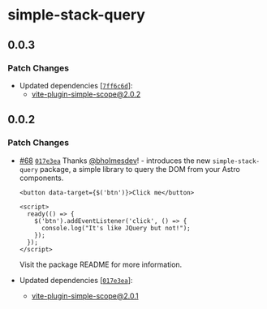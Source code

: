 # simple-stack-query

## 0.0.3

### Patch Changes

- Updated dependencies [[`7ff6c6d`](https://github.com/bholmesdev/simple-stack/commit/7ff6c6dc2f1aae9b26f574ec93aef1cc8014495b)]:
  - vite-plugin-simple-scope@2.0.2

## 0.0.2

### Patch Changes

- [#68](https://github.com/bholmesdev/simple-stack/pull/68) [`017e3ea`](https://github.com/bholmesdev/simple-stack/commit/017e3ea9de946148b7c02ae1b63e360ef45e9a99) Thanks [@bholmesdev](https://github.com/bholmesdev)! - introduces the new `simple-stack-query` package, a simple library to query the DOM from your Astro components.

  ```astro
  <button data-target={$('btn')}>Click me</button>

  <script>
    ready(() => {
      $('btn').addEventListener('click', () => {
        console.log("It's like JQuery but not!");
      });
    });
  </script>
  ```

  Visit the package README for more information.

- Updated dependencies [[`017e3ea`](https://github.com/bholmesdev/simple-stack/commit/017e3ea9de946148b7c02ae1b63e360ef45e9a99)]:
  - vite-plugin-simple-scope@2.0.1
